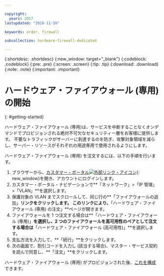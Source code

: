 ```yaml
---

copyright:
  years: 2017
lastupdated: "2018-11-30"

keywords: order, firewall

subcollection: hardware-firewall-dedicated

---
```


{:shortdesc: .shortdesc}
{:new_window: target="_blank"}
{:codeblock: .codeblock}
{:pre: .pre}
{:screen: .screen}
{:tip: .tip}
{:download: .download}
{:note: .note}
{:important: .important}

# ハードウェア・ファイアウォール (専用) の開始
{: #getting-started}

ハードウェア・ファイアウォール (専用)は、サービスを中断することなくオンデマンドでプロビジョンされる絶対不可欠なセキュリティー層をお客様に提供します。 不要なトラフィックがサーバーに到達するのを防ぎ、攻撃対象領域を減らし、サーバー・リソースがそれぞれの用途専用で使用されるようにします。  

ハードウェア・ファイアウォール (専用) を注文するには、以下の手順を行います。

1. ブラウザーから、[カスタマー・ポータル![外部リンク・アイコン](../../icons/launch-glyph.svg "外部リンク・アイコン")](https://control.softlayer.com/){: new_window}を開き、アカウントにログインします。
2. カスタマー・ポータル・ナビゲーションで**「ネットワーク」>「IP 管理」>「VLAN」**を選択します。
3. 保護対象の VLAN までスクロールして、同じ行の**「ファイアウォールの追加」**リンクをクリックします。 このリンクにより、**「ハードウェア・ファイアウォール (専用) の注文」**ページが開きます。
4. ファイアウォールを 1 つ注文する場合は**「ハードウェア・ファイアウォール (専用)」**を選択し、2 つのファイアウォールを高可用性のペアとして注文する場合は**「ハードウェア・ファイアウォール (高可用性)」**を選択します。
5. 支払方法を入力して、**「続行」**をクリックします。
6. 次の画面で、割引コードを入力し (該当する場合)、マスター・サービス契約を読んで同意し、**「注文」**をクリックします。

ハードウェア・ファイアウォール (専用) がプロビジョンされた後、[これを構成](/docs/infrastructure/hardware-firewall-dedicated?topic=hardware-firewall-dedicated-configuring-the-hardware-firewall-dedicated-)できます。
